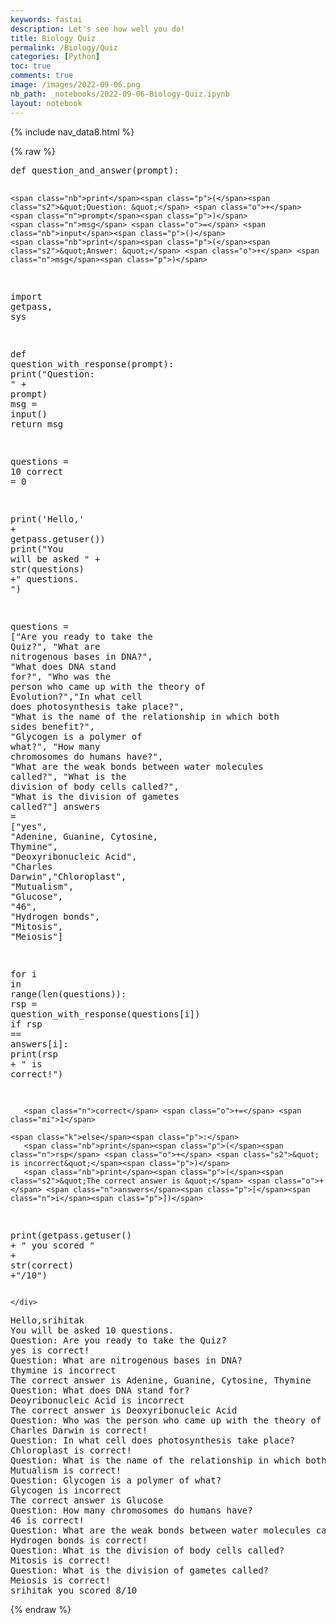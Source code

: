 ```yaml
---
keywords: fastai
description: Let's see how well you do!
title: Biology Quiz
permalink: /Biology/Quiz
categories: [Python]
toc: true
comments: true
image: /images/2022-09-06.png
nb_path: _notebooks/2022-09-06-Biology-Quiz.ipynb
layout: notebook
---
```


<!--
#################################################
### THIS FILE WAS AUTOGENERATED! DO NOT EDIT! ###
#################################################
# file to edit: _notebooks/2022-09-06-Biology-Quiz.ipynb
-->

<div class="container" id="notebook-container">
        
<div class="cell border-box-sizing text_cell rendered"><div class="inner_cell">
<div class="text_cell_render border-box-sizing rendered_html">
<p>{% include nav_data8.html %}</p>

</div>
</div>
</div>
    {% raw %}
    
<div class="cell border-box-sizing code_cell rendered">
<div class="input">

<div class="inner_cell">
    <div class="input_area">
<div class=" highlight hl-ipython3"><pre><span></span><span class="k">def</span> <span class="nf">question_and_answer</span><span class="p">(</span><span class="n">prompt</span><span class="p">):</span>

    <span class="nb">print</span><span class="p">(</span><span class="s2">&quot;Question: &quot;</span> <span class="o">+</span> <span class="n">prompt</span><span class="p">)</span>
    <span class="n">msg</span> <span class="o">=</span> <span class="nb">input</span><span class="p">()</span>
    <span class="nb">print</span><span class="p">(</span><span class="s2">&quot;Answer: &quot;</span> <span class="o">+</span> <span class="n">msg</span><span class="p">)</span>


<span class="kn">import</span> <span class="nn">getpass</span><span class="o">,</span> <span class="nn">sys</span>

<span class="k">def</span> <span class="nf">question_with_response</span><span class="p">(</span><span class="n">prompt</span><span class="p">):</span>
    <span class="nb">print</span><span class="p">(</span><span class="s2">&quot;Question: &quot;</span> <span class="o">+</span> <span class="n">prompt</span><span class="p">)</span>
    <span class="n">msg</span> <span class="o">=</span> <span class="nb">input</span><span class="p">()</span>
    <span class="k">return</span> <span class="n">msg</span>

<span class="n">questions</span> <span class="o">=</span> <span class="mi">10</span>
<span class="n">correct</span> <span class="o">=</span> <span class="mi">0</span>

<span class="nb">print</span><span class="p">(</span><span class="s1">&#39;Hello,&#39;</span> <span class="o">+</span> <span class="n">getpass</span><span class="o">.</span><span class="n">getuser</span><span class="p">())</span>
<span class="nb">print</span><span class="p">(</span><span class="s2">&quot;You will be asked &quot;</span> <span class="o">+</span> <span class="nb">str</span><span class="p">(</span><span class="n">questions</span><span class="p">)</span> <span class="o">+</span><span class="s2">&quot; questions. &quot;</span><span class="p">)</span>


<span class="n">questions</span> <span class="o">=</span> <span class="p">[</span><span class="s2">&quot;Are you ready to take the Quiz?&quot;</span><span class="p">,</span> <span class="s2">&quot;What are nitrogenous bases in DNA?&quot;</span><span class="p">,</span> <span class="s2">&quot;What does DNA stand for?&quot;</span><span class="p">,</span> <span class="s2">&quot;Who was the person who came up with the theory of Evolution?&quot;</span><span class="p">,</span><span class="s2">&quot;In what cell does photosynthesis take place?&quot;</span><span class="p">,</span> <span class="s2">&quot;What is the name of the relationship in which both sides benefit?&quot;</span><span class="p">,</span> <span class="s2">&quot;Glycogen is a polymer of what?&quot;</span><span class="p">,</span> <span class="s2">&quot;How many chromosomes do humans have?&quot;</span><span class="p">,</span> <span class="s2">&quot;What are the weak bonds between water molecules called?&quot;</span><span class="p">,</span> <span class="s2">&quot;What is the division of body cells called?&quot;</span><span class="p">,</span> <span class="s2">&quot;What is the division of gametes called?&quot;</span><span class="p">]</span>
<span class="n">answers</span> <span class="o">=</span> <span class="p">[</span><span class="s2">&quot;yes&quot;</span><span class="p">,</span> <span class="s2">&quot;Adenine, Guanine, Cytosine, Thymine&quot;</span><span class="p">,</span> <span class="s2">&quot;Deoxyribonucleic Acid&quot;</span><span class="p">,</span> <span class="s2">&quot;Charles Darwin&quot;</span><span class="p">,</span><span class="s2">&quot;Chloroplast&quot;</span><span class="p">,</span> <span class="s2">&quot;Mutualism&quot;</span><span class="p">,</span> <span class="s2">&quot;Glucose&quot;</span><span class="p">,</span> <span class="s2">&quot;46&quot;</span><span class="p">,</span> <span class="s2">&quot;Hydrogen bonds&quot;</span><span class="p">,</span> <span class="s2">&quot;Mitosis&quot;</span><span class="p">,</span> <span class="s2">&quot;Meiosis&quot;</span><span class="p">]</span>

<span class="k">for</span> <span class="n">i</span> <span class="ow">in</span> <span class="nb">range</span><span class="p">(</span><span class="nb">len</span><span class="p">(</span><span class="n">questions</span><span class="p">)):</span>
    <span class="n">rsp</span> <span class="o">=</span> <span class="n">question_with_response</span><span class="p">(</span><span class="n">questions</span><span class="p">[</span><span class="n">i</span><span class="p">])</span>
    <span class="k">if</span> <span class="n">rsp</span> <span class="o">==</span> <span class="n">answers</span><span class="p">[</span><span class="n">i</span><span class="p">]:</span>
       <span class="nb">print</span><span class="p">(</span><span class="n">rsp</span> <span class="o">+</span> <span class="s2">&quot; is correct!&quot;</span><span class="p">)</span>

       <span class="n">correct</span> <span class="o">+=</span> <span class="mi">1</span>

    <span class="k">else</span><span class="p">:</span>
       <span class="nb">print</span><span class="p">(</span><span class="n">rsp</span> <span class="o">+</span> <span class="s2">&quot; is incorrect&quot;</span><span class="p">)</span>
       <span class="nb">print</span><span class="p">(</span><span class="s2">&quot;The correct answer is &quot;</span> <span class="o">+</span> <span class="n">answers</span><span class="p">[</span><span class="n">i</span><span class="p">])</span>

<span class="nb">print</span><span class="p">(</span><span class="n">getpass</span><span class="o">.</span><span class="n">getuser</span><span class="p">()</span> <span class="o">+</span> <span class="s2">&quot; you scored &quot;</span> <span class="o">+</span> <span class="nb">str</span><span class="p">(</span><span class="n">correct</span><span class="p">)</span> <span class="o">+</span><span class="s2">&quot;/10&quot;</span><span class="p">)</span>
</pre></div>

    </div>
</div>
</div>

<div class="output_wrapper">
<div class="output">

<div class="output_area">

<div class="output_subarea output_stream output_stdout output_text">
<pre>Hello,srihitak
You will be asked 10 questions. 
Question: Are you ready to take the Quiz?
yes is correct!
Question: What are nitrogenous bases in DNA?
thymine is incorrect
The correct answer is Adenine, Guanine, Cytosine, Thymine
Question: What does DNA stand for?
Deoyribonucleic Acid is incorrect
The correct answer is Deoxyribonucleic Acid
Question: Who was the person who came up with the theory of Evolution?
Charles Darwin is correct!
Question: In what cell does photosynthesis take place?
Chloroplast is correct!
Question: What is the name of the relationship in which both sides benefit?
Mutualism is correct!
Question: Glycogen is a polymer of what?
Glycogen is incorrect
The correct answer is Glucose
Question: How many chromosomes do humans have?
46 is correct!
Question: What are the weak bonds between water molecules called?
Hydrogen bonds is correct!
Question: What is the division of body cells called?
Mitosis is correct!
Question: What is the division of gametes called?
Meiosis is correct!
srihitak you scored 8/10
</pre>
</div>
</div>

</div>
</div>

</div>
    {% endraw %}

</div>
 

